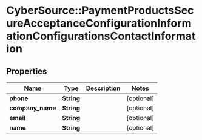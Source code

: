# CyberSource::PaymentProductsSecureAcceptanceConfigurationInformationConfigurationsContactInformation

## Properties
Name | Type | Description | Notes
------------ | ------------- | ------------- | -------------
**phone** | **String** |  | [optional] 
**company_name** | **String** |  | [optional] 
**email** | **String** |  | [optional] 
**name** | **String** |  | [optional] 


